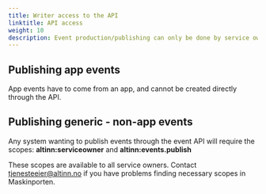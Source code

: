 ```yaml
---
title: Writer access to the API
linktitle: API access
weight: 10
description: Event production/publishing can only be done by service owners
---
```


## Publishing app events
App events have to come from an app, and cannot be created directly through the API.

## Publishing generic - non-app events
Any system wanting to publish events through the event API will require the scopes: **altinn:serviceowner** and **altinn:events.publish**

These scopes are available to all service owners. Contact tjenesteeier@altinn.no if you have problems finding necessary scopes in Maskinporten.
